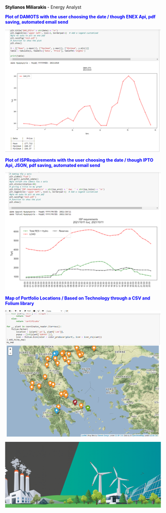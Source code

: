 **<font color="black"> Stylianos Miliarakis </font>** - Energy Analyst

<div style="display:none;">**<font color="Blue">Plot of DAMOTS Prediction through linear regression using ISP Requirements Forecast by IPTO </font>**</div>


**<font color="Blue">Plot of DAMOTS with the user choosing the date / though ENEX Api, pdf saving, automated email send </font>**

![otsdam](DAMOTS.png)

**<font color="Blue">Plot of ISPRequirements with the user choosing the date / though IPTO Api, JSON, pdf saving, automated email send </font>**

![ISPREQ2](ISPRequirements2.png)

 **<font color="Blue">Map of Portfolio Locations / Based on Technology through a CSV and Folium library </font>**

![mapportfolio](mapportfolio.png)

![Renewables Image](/renewables-congress-1030x434.png)
